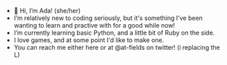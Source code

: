 - 👋 Hi, I’m Ada! (she/her)
- I’m relatively new to coding seriously, but it's something I've been wanting to learn and practive with for a good while now!
- I’m currently learning basic Python, and a little bit of Ruby on the side.
- I love games, and at some point I'd like to make one.
- You can reach me either here or at @at-fieIds on twitter! (i replacing the L)

<!---
adabarries/adabarries is a ✨ special ✨ repository because its `README.md` (this file) appears on your GitHub profile.
You can click the Preview link to take a look at your changes.
--->
